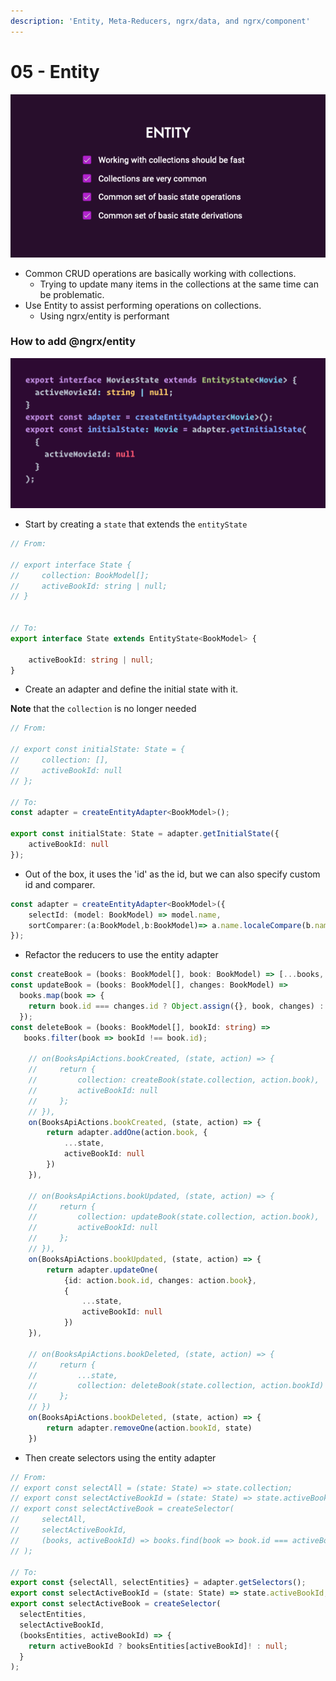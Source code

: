 ```yaml
---
description: 'Entity, Meta-Reducers, ngrx/data, and ngrx/component'
---
```


# 05 - Entity

![](../.gitbook/assets/image-entity1.png)

* Common CRUD operations are basically working with collections.
  * Trying to update many items in the collections at the same time can be problematic.
* Use Entity to assist performing operations on collections.
  * Using ngrx/entity is performant

### How to add @ngrx/entity

![](../.gitbook/assets/image%20%2896%29.png)

* Start by creating a `state` that extends the `entityState`

```typescript
// From:

// export interface State {
//     collection: BookModel[];
//     activeBookId: string | null;
// }


// To:
export interface State extends EntityState<BookModel> {

    activeBookId: string | null;
}
```

* Create an adapter and define the initial state with it.

**Note** that the `collection` is no longer needed

```typescript
// From:

// export const initialState: State = {
//     collection: [],
//     activeBookId: null
// };

// To:
const adapter = createEntityAdapter<BookModel>();

export const initialState: State = adapter.getInitialState({
    activeBookId: null
});
```

* Out of the box, it uses the 'id' as the id, but we can also specify custom id and comparer.

```typescript
const adapter = createEntityAdapter<BookModel>({
    selectId: (model: BookModel) => model.name,
    sortComparer:(a:BookModel,b:BookModel)=> a.name.localeCompare(b.name)
});
```

* Refactor the reducers to use the entity adapter

```typescript
const createBook = (books: BookModel[], book: BookModel) => [...books, book];
const updateBook = (books: BookModel[], changes: BookModel) =>
  books.map(book => {
    return book.id === changes.id ? Object.assign({}, book, changes) : book;
  });
const deleteBook = (books: BookModel[], bookId: string) =>
   books.filter(book => bookId !== book.id);
    
    // on(BooksApiActions.bookCreated, (state, action) => {
    //     return {
    //         collection: createBook(state.collection, action.book),
    //         activeBookId: null
    //     };
    // }),
    on(BooksApiActions.bookCreated, (state, action) => {
        return adapter.addOne(action.book, {
            ...state,
            activeBookId: null
        })
    }),

    // on(BooksApiActions.bookUpdated, (state, action) => {
    //     return {
    //         collection: updateBook(state.collection, action.book),
    //         activeBookId: null
    //     };
    // }),
    on(BooksApiActions.bookUpdated, (state, action) => {
        return adapter.updateOne(
            {id: action.book.id, changes: action.book},
            {
                ...state,
                activeBookId: null
            })
    }),

    // on(BooksApiActions.bookDeleted, (state, action) => {
    //     return {
    //         ...state,
    //         collection: deleteBook(state.collection, action.bookId)
    //     };
    // })
    on(BooksApiActions.bookDeleted, (state, action) => {
        return adapter.removeOne(action.bookId, state)
    })
```

* Then create selectors using the entity adapter

```typescript
// From:
// export const selectAll = (state: State) => state.collection;
// export const selectActiveBookId = (state: State) => state.activeBookId;
// export const selectActiveBook = createSelector(
//     selectAll,
//     selectActiveBookId,
//     (books, activeBookId) => books.find(book => book.id === activeBookId) || null
// );

// To:
export const {selectAll, selectEntities} = adapter.getSelectors();
export const selectActiveBookId = (state: State) => state.activeBookId;
export const selectActiveBook = createSelector(
  selectEntities,
  selectActiveBookId,
  (booksEntities, activeBookId) => {
    return activeBookId ? booksEntities[activeBookId]! : null;
  }
);
```

